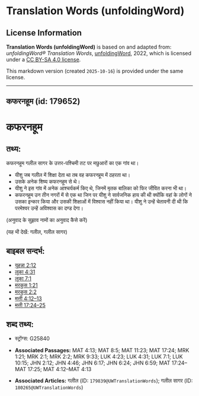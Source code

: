 # Translation Words (unfoldingWord)

## License Information

**Translation Words (unfoldingWord)** is based on and adapted from: _unfoldingWord® Translation Words_, [unfoldingWord](https://unfoldingword.org/utw), 2022, which is licensed under a [CC BY-SA 4.0 license](https://creativecommons.org/licenses/by-sa/4.0/legalcode.en).

This markdown version (created `2025-10-16`) is provided under the same license.



--------------------------------

## कफरनहूम (id: 179652)

कफरनहूम
=======

तथ्य:
-----

कफरनहूम गलील सागर के उत्तर\-पश्चिमी तट पर मछुआरों का एक गांव था।

* यीशु जब गलील में शिक्षा देता था तब वह कफरनहूम में ठहरता था।
* उसके अनेक शिष्य कफरनहूम से थे।
* यीशु ने इस गांव में अनेक आश्चर्यकर्म किए थे, जिनमें मृतक बालिका को फिर जीवित करना भी था।
* कफरनहूम उन तीन नगरों में से एक था जिन पर यीशु ने सार्वजनिक हाय की थी क्योंकि वहां के लोगों ने उसका इन्कार किया और उसकी शिक्षाओं में विश्वास नहीं किया था। यीशु ने उन्हें चेतावनी दी थी कि परमेश्वर उन्हें अविश्वास का दण्ड देगा।

(अनुवाद के सुझाव नामों का अनुवाद कैसे करें)

(यह भी देखें: गलील, गलील सागर)

बाइबल सन्दर्भ:
--------------

* [यूहन्ना 2:12](https://ref.ly/John2:12)
* [लूका 4:31](https://ref.ly/Luke4:31)
* [लूका 7:1](https://ref.ly/Luke7:1)
* [मरकुस 1:21](https://ref.ly/Mark1:21)
* [मरकुस 2:2](https://ref.ly/Mark2:2)
* [मत्ती 4:12–13](https://ref.ly/Matt4:12-Matt4:13)
* [मत्ती 17:24–25](https://ref.ly/Matt17:24-Matt17:25)

शब्द तथ्य:
----------

* स्ट्रोंग्स: G25840

* **Associated Passages:** MAT 4:13; MAT 8:5; MAT 11:23; MAT 17:24; MRK 1:21; MRK 2:1; MRK 2:2; MRK 9:33; LUK 4:23; LUK 4:31; LUK 7:1; LUK 10:15; JHN 2:12; JHN 4:46; JHN 6:17; JHN 6:24; JHN 6:59; MAT 17:24–MAT 17:25; MAT 4:12–MAT 4:13
* **Associated Articles:** गलील (ID: `179839@UWTranslationWords`); गलील सागर (ID: `180265@UWTranslationWords`)

